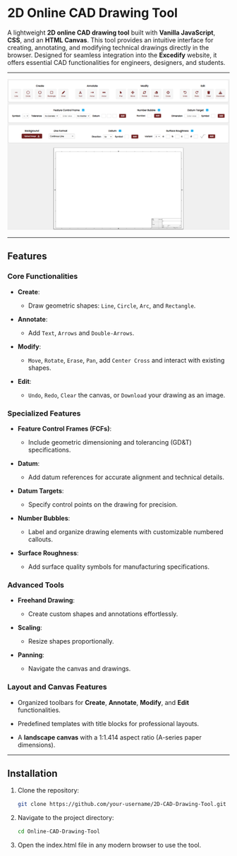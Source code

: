 # 2D Online CAD Drawing Tool  

A lightweight **2D online CAD drawing tool** built with **Vanilla JavaScript**, **CSS**, and an **HTML Canvas**. This tool provides an intuitive interface for creating, annotating, and modifying technical drawings directly in the browser. Designed for seamless integration into the **Excedify** website, it offers essential CAD functionalities for engineers, designers, and students.  

---

![2D CAD Drawing Tool Screenshot](Images/screenshot.png)

---

## Features  

### Core Functionalities  
- **Create**:  
  - Draw geometric shapes: `Line`, `Circle`, `Arc`, and `Rectangle`.
    
- **Annotate**:  
  - Add `Text`, `Arrows` and `Double-Arrows`.
    
- **Modify**:  
  - `Move`, `Rotate`, `Erase`, `Pan`, add `Center Cross` and interact with existing shapes.
     
- **Edit**:  
  - `Undo`, `Redo`, `Clear` the canvas, or `Download` your drawing as an image.  

### Specialized Features  
- **Feature Control Frames (FCFs)**:  
  - Include geometric dimensioning and tolerancing (GD&T) specifications.
     
- **Datum**:  
  - Add datum references for accurate alignment and technical details.
     
- **Datum Targets**:  
  - Specify control points on the drawing for precision.
    
- **Number Bubbles**:  
  - Label and organize drawing elements with customizable numbered callouts.
    
- **Surface Roughness**:  
  - Add surface quality symbols for manufacturing specifications.  

### Advanced Tools   
- **Freehand Drawing**:  
  - Create custom shapes and annotations effortlessly.
    
- **Scaling**:  
  - Resize shapes proportionally.
    
- **Panning**:  
  - Navigate the canvas and drawings.
     

### Layout and Canvas Features  
- Organized toolbars for **Create**, **Annotate**, **Modify**, and **Edit** functionalities.
  
- Predefined templates with title blocks for professional layouts.
  
- A **landscape canvas** with a 1:1.414 aspect ratio (A-series paper dimensions).  

---

## Installation  

1. Clone the repository:  
   ```bash  
   git clone https://github.com/your-username/2D-CAD-Drawing-Tool.git
2. Navigate to the project directory: 
   ```bash  
   cd Online-CAD-Drawing-Tool
3. Open the index.html file in any modern browser to use the tool.
